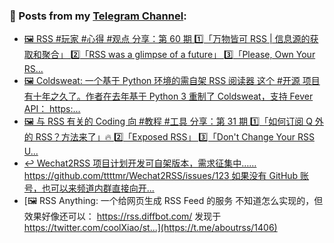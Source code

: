 ### 📰 Posts from my [Telegram Channel](https://t.me/s/aboutrss):
<!-- BLOG-POST-LIST:START -->
- [🖼 RSS #玩家 #心得 #观点 分享：第 60 期 1️⃣「万物皆可 RSS | 信息源的获取和聚合」 2️⃣「RSS was a glimpse of a future」 3️⃣「Please, Own Your RS...](https://t.me/aboutrss/1410)
- [🖼 Coldsweat: 一个基于 Python 环境的需自架 RSS 阅读器 这个 #开源 项目有十年之久了。作者在去年基于 Python 3 重制了 Coldsweat，支持 Fever API： https:...](https://t.me/aboutrss/1409)
- [🖼 与 RSS 有关的 Coding 向 #教程 #工具 分享：第 31 期 1️⃣「如何订阅 Q 外的 RSS？方法来了」🔥 2️⃣「Exposed RSS」 3️⃣「Don&#39;t Change Your RSS U...](https://t.me/aboutrss/1408)
- [↩️ Wechat2RSS 项目计划开发可自架版本，需求征集中…… https://github.com/ttttmr/Wechat2RSS/issues/123 如果没有 GitHub 账号，也可以来频道内群直接向开...](https://t.me/aboutrss/1407)
- [🖼 RSS Anything: 一个给网页生成 RSS Feed 的服务 不知道怎么实现的，但效果好像还可以： https://rss.diffbot.com/ 发现于 https://twitter.com/coolXiao/st...](https://t.me/aboutrss/1406)
<!-- BLOG-POST-LIST:END -->

<!--
**AboutRSS/AboutRSS** is a ✨ _special_ ✨ repository because its `README.md` (this file) appears on your GitHub profile.

Here are some ideas to get you started:

- 🔭 I’m currently working on ...
- 🌱 I’m currently learning ...
- 👯 I’m looking to collaborate on ...
- 🤔 I’m looking for help with ...
- 💬 Ask me about ...
- 📫 How to reach me: ...
- 😄 Pronouns: ...
- ⚡ Fun fact: ...
-->
